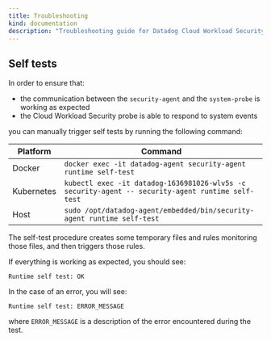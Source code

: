 ```yaml
---
title: Troubleshooting
kind: documentation
description: "Troubleshooting guide for Datadog Cloud Workload Security."
---
```


## Self tests

In order to ensure that:
- the communication between the `security-agent` and the `system-probe` is
working as expected
- the Cloud Workload Security probe is able to respond to system events

you can manually trigger self tests by running the following command:

| Platform     | Command                                                                                           |
| --------     | -------                                                                                           |
| Docker       | `docker exec -it datadog-agent security-agent runtime self-test`                                  |
| Kubernetes   | `kubectl exec -it datadog-1636981026-wlv5s -c security-agent -- security-agent runtime self-test` |
| Host         | `sudo /opt/datadog-agent/embedded/bin/security-agent runtime self-test`                           |

The self-test procedure creates some temporary files and rules monitoring
those files, and then triggers those rules.

If everything is working as expected, you should see:
```
Runtime self test: OK
```

In the case of an error, you will see:
```
Runtime self test: ERROR_MESSAGE
```
where `ERROR_MESSAGE` is a description of the error encountered during the test.
